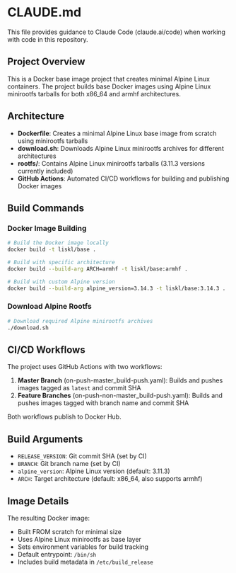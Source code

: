 # CLAUDE.md

This file provides guidance to Claude Code (claude.ai/code) when working with code in this repository.

## Project Overview

This is a Docker base image project that creates minimal Alpine Linux containers. The project builds base Docker images using Alpine Linux minirootfs tarballs for both x86_64 and armhf architectures.

## Architecture

- **Dockerfile**: Creates a minimal Alpine Linux base image from scratch using minirootfs tarballs
- **download.sh**: Downloads Alpine Linux minirootfs archives for different architectures 
- **rootfs/**: Contains Alpine Linux minirootfs tarballs (3.11.3 versions currently included)
- **GitHub Actions**: Automated CI/CD workflows for building and publishing Docker images

## Build Commands

### Docker Image Building
```bash
# Build the Docker image locally
docker build -t liskl/base .

# Build with specific architecture
docker build --build-arg ARCH=armhf -t liskl/base:armhf .

# Build with custom Alpine version
docker build --build-arg alpine_version=3.14.3 -t liskl/base:3.14.3 .
```

### Download Alpine Rootfs
```bash
# Download required Alpine minirootfs archives
./download.sh
```

## CI/CD Workflows

The project uses GitHub Actions with two workflows:

1. **Master Branch** (on-push-master_build-push.yaml): Builds and pushes images tagged as `latest` and commit SHA
2. **Feature Branches** (on-push-non-master_build-push.yaml): Builds and pushes images tagged with branch name and commit SHA

Both workflows publish to Docker Hub.

## Build Arguments

- `RELEASE_VERSION`: Git commit SHA (set by CI)
- `BRANCH`: Git branch name (set by CI)  
- `alpine_version`: Alpine Linux version (default: 3.11.3)
- `ARCH`: Target architecture (default: x86_64, also supports armhf)

## Image Details

The resulting Docker image:
- Built FROM scratch for minimal size
- Uses Alpine Linux minirootfs as base layer
- Sets environment variables for build tracking
- Default entrypoint: `/bin/sh`
- Includes build metadata in `/etc/build_release`